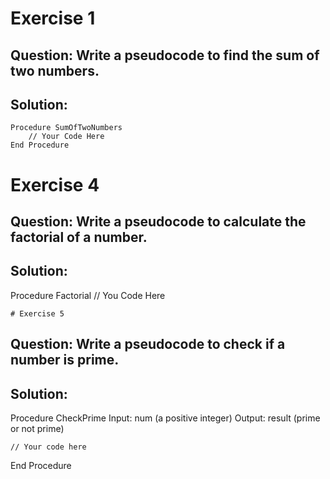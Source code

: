 # Exercise 1

## Question: Write a pseudocode to find the sum of two numbers.

## Solution:

```code
Procedure SumOfTwoNumbers
    // Your Code Here
End Procedure
```
# Exercise 4
## Question: Write a pseudocode to calculate the factorial of a number.

## Solution:

Procedure Factorial
    // You Code Here

    # Exercise 5
## Question: Write a pseudocode to check if a number is prime.

## Solution:

Procedure CheckPrime
    Input: num (a positive integer)
    Output: result (prime or not prime)
    
    // Your code here
End Procedure